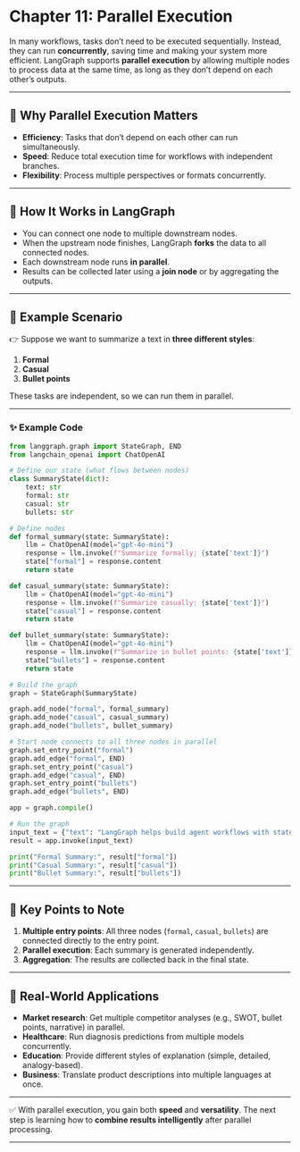 # Chapter 11: Parallel Execution

In many workflows, tasks don’t need to be executed sequentially. Instead, they can run **concurrently**, saving time and making your system more efficient. LangGraph supports **parallel execution** by allowing multiple nodes to process data at the same time, as long as they don’t depend on each other’s outputs.

---

## 🔹 Why Parallel Execution Matters

* **Efficiency**: Tasks that don’t depend on each other can run simultaneously.
* **Speed**: Reduce total execution time for workflows with independent branches.
* **Flexibility**: Process multiple perspectives or formats concurrently.

---

## 🔹 How It Works in LangGraph

* You can connect one node to multiple downstream nodes.
* When the upstream node finishes, LangGraph **forks** the data to all connected nodes.
* Each downstream node runs **in parallel**.
* Results can be collected later using a **join node** or by aggregating the outputs.

---

## 🔹 Example Scenario

👉 Suppose we want to summarize a text in **three different styles**:

1. **Formal**
2. **Casual**
3. **Bullet points**

These tasks are independent, so we can run them in parallel.

---

### ✨ Example Code

```python
from langgraph.graph import StateGraph, END
from langchain_openai import ChatOpenAI

# Define our state (what flows between nodes)
class SummaryState(dict):
    text: str
    formal: str
    casual: str
    bullets: str

# Define nodes
def formal_summary(state: SummaryState):
    llm = ChatOpenAI(model="gpt-4o-mini")
    response = llm.invoke(f"Summarize formally: {state['text']}")
    state["formal"] = response.content
    return state

def casual_summary(state: SummaryState):
    llm = ChatOpenAI(model="gpt-4o-mini")
    response = llm.invoke(f"Summarize casually: {state['text']}")
    state["casual"] = response.content
    return state

def bullet_summary(state: SummaryState):
    llm = ChatOpenAI(model="gpt-4o-mini")
    response = llm.invoke(f"Summarize in bullet points: {state['text']}")
    state["bullets"] = response.content
    return state

# Build the graph
graph = StateGraph(SummaryState)

graph.add_node("formal", formal_summary)
graph.add_node("casual", casual_summary)
graph.add_node("bullets", bullet_summary)

# Start node connects to all three nodes in parallel
graph.set_entry_point("formal")
graph.add_edge("formal", END)
graph.set_entry_point("casual")
graph.add_edge("casual", END)
graph.set_entry_point("bullets")
graph.add_edge("bullets", END)

app = graph.compile()

# Run the graph
input_text = {"text": "LangGraph helps build agent workflows with state and control over execution."}
result = app.invoke(input_text)

print("Formal Summary:", result["formal"])
print("Casual Summary:", result["casual"])
print("Bullet Summary:", result["bullets"])
```

---

## 🔹 Key Points to Note

1. **Multiple entry points**: All three nodes (`formal`, `casual`, `bullets`) are connected directly to the entry point.
2. **Parallel execution**: Each summary is generated independently.
3. **Aggregation**: The results are collected back in the final state.

---

## 🔹 Real-World Applications

* **Market research**: Get multiple competitor analyses (e.g., SWOT, bullet points, narrative) in parallel.
* **Healthcare**: Run diagnosis predictions from multiple models concurrently.
* **Education**: Provide different styles of explanation (simple, detailed, analogy-based).
* **Business**: Translate product descriptions into multiple languages at once.

---

✅ With parallel execution, you gain both **speed** and **versatility**. The next step is learning how to **combine results intelligently** after parallel processing.

---

